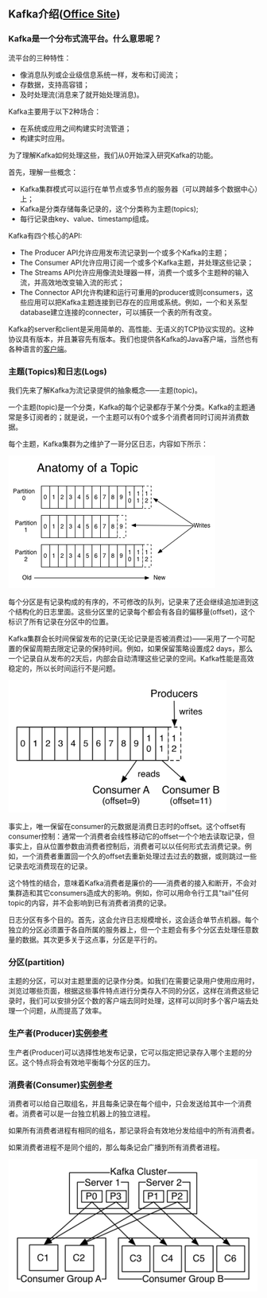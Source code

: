 ## Kafka介绍(<a href="http://kafka.apache.org/" target="_blank">Office Site</a>)

### Kafka是一个分布式流平台。什么意思呢？
流平台的三种特性：
* 像消息队列或企业级信息系统一样，发布和订阅流；
* 存数据，支持高容错；
* 及时处理流(消息来了就开始处理消息)。

Kafka主要用于以下2种场合：
* 在系统或应用之间构建实时流管道；
* 构建实时应用。

为了理解Kafka如何处理这些，我们从0开始深入研究Kafka的功能。

首先，理解一些概念：
* Kafka集群模式可以运行在单节点或多节点的服务器（可以跨越多个数据中心）上；
* Kafka是分类存储每条记录的，这个分类称为主题(topics);
* 每行记录由key、value、timestamp组成。

Kafka有四个核心的API:
* The Producer API允许应用发布流记录到一个或多个Kafka的主题；
* The Consumer API允许应用订阅一个或多个Kafka主题，并处理这些记录；
* The Streams API允许应用像流处理器一样，消费一个或多个主题种的输入流，并高效地改变输入流的形式；
* The Connector API允许构建和运行可重用的producer或则consumers，这些应用可以把Kafka主题连接到已存在的应用或系统。例如，一个和关系型database建立连接的connecter，可以捕获一个表的所有改变。

Kafka的server和client是采用简单的、高性能、无语义的TCP协议实现的。这种协议具有版本，并且兼容先有版本。我们也提供各Kafka的Java客户端，当然也有各种语言的<a href="https://cwiki.apache.org/confluence/display/KAFKA/Clients" target="_blank">客户端</a>。

### 主题(Topics)和日志(Logs)
我们先来了解Kafka为流记录提供的抽象概念——主题(topic)。

一个主题(topic)是一个分类，Kafka的每个记录都存于某个分类。Kafka的主题通常是多订阅者的；就是说，一个主题可以有0个或多个消费者同时订阅并消费数据。

每个主题，Kafka集群为之维护了一哥分区日志，内容如下所示：

<img src="./assets/log_anatomy.png" style="height: 267px;" />

每个分区是有记录构成的有序的，不可修改的队列，记录来了还会继续追加进到这个结构化的日志里面。这些分区里的记录每个都会有各自的偏移量(offset)，这个标识了所有记录在分区中的位置。

Kafka集群会长时间保留发布的记录(无论记录是否被消费过)——采用了一个可配置的保留周期去限定记录的保持时间。例如，如果保留策略设置成2 days，那么一个记录自从发布的2天后，内部会自动清理这些记录的空间。Kafka性能是高效稳定的，所以长时间运行不是问题。

<img src="./assets/log_consumer.png" style="height: 267px;" />

事实上，唯一保留在consumer的元数据是消费日志时的offset。这个offset有consumer控制：通常一个消费者会线性移动它的offset一个个地去读取记录，但事实上，自从位置参数由消费者控制后，消费者可以以任何形式去消费记录。例如，一个消费者重置回一个久的offset去重新处理过去过去的数据，或则跳过一些记录去吃消费现在的记录。

这个特性的结合，意味着Kafka消费者是廉价的——消费者的接入和断开，不会对集群造和其它consumers造成大的影响。例如，你可以用命令行工具"tail"任何topic的内容，并不会影响到已有消费者消费的记录。

日志分区有多个目的。首先，这会允许日志规模增长，这会适合单节点机器。每个独立的分区必须置于各自所属的服务器上，但一个主题会有多个分区去处理任意数量的数据。其次更多关于这点事，分区是平行的。

### 分区(partition) 

主题的分区，可以对主题里面的记录作分类。如我们在需要记录用户使用应用时，浏览过哪些页面，根据这些事件特点进行分类存入不同的分区，这样在消费这些记录时，我们可以安排分区个数的客户端去同时处理，这样可以同时多个客户端去处理一个问题，从而提高了效率。

### 生产者(Producer)<a href="./KafkaProducer" target="_blank">实例参考</a>

生产者(Producer)可以选择性地发布记录，它可以指定把记录存入哪个主题的分区。这个特点将会有效地平衡每个分区的压力。

### 消费者(Consumer)<a href="./KafkaConsumer" target="_blank">实例参考</a>

消费者可以给自己取组名，并且每条记录在每个组中，只会发送给其中一个消费者。消费者可以是一台独立机器上的独立进程。

如果所有消费者进程有相同的组名，那记录将会有效地分发给组中的所有消费者。

如果消费者进程不是同个组的，那么每条记会广播到所有消费者进程。

<img src="./assets/consumer-groups.png" style="height: 267px;" />

